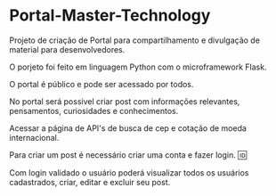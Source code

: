 # Portal-Master-Technology

Projeto de criação de Portal para compartilhamento e divulgação de material para desenvolvedores. 

O porjeto foi feito em linguagem Python com o microframework Flask.

O portal é público e pode ser acessado por todos.

No portal será possivel criar post com informações relevantes, pensamentos, curiosidades e conhecimentos.

Acessar a página de API's de busca de cep e cotação de moeda internacional.

Para criar um post é necessário criar uma conta e fazer login. :id:

Com login validado o usuário poderá visualizar todos os usuários cadastrados, criar, editar e excluir seu post.




